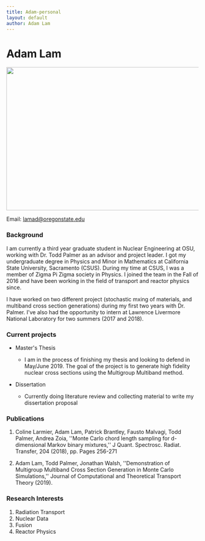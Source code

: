 ```yaml
---
title: Adam-personal
layout: default
author: Adam Lam
---
```

Adam Lam
================================

<img src="{{ site.url }}users/lamad/images/adam.jpg" height="375" width="600">

Email: <a href="mailto:lamad@oregonstate.edu" target="top"> lamad@oregonstate.edu </a>



### Background
I am currently a third year graduate student in Nuclear Engineering at OSU, working with Dr. Todd Palmer as an advisor and project leader. I got my undergraduate degree in Physics and Minor in Mathematics at California State University, Sacramento (CSUS). During my time at CSUS, I was a member of Zigma Pi Zigma society in Physics. I joined the team in the Fall of 2016 and have been working in the field of transport and reactor physics since.

I have worked on two different project (stochastic mxing of materials, and multiband cross section generations) during my first two years with Dr. Palmer. I've also had the opportunity to intern at Lawrence Livermore National Laboratory for two summers (2017 and 2018).

### Current projects
* Master's Thesis
  * I am in the process of finishing my thesis and looking to defend in May/June 2019. The goal of the project is to generate high fidelity nuclear cross sections using the Multigroup Multiband method.    

* Dissertation
  * Currently doing literature review and collecting material to write my dissertation proposal


### Publications

1. Coline Larmier, Adam Lam, Patrick Brantley, Fausto Malvagi, Todd Palmer, Andrea Zoia, ''Monte Carlo chord length sampling for d-dimensional Markov binary mixtures,'' J Quant. Spectrosc. Radiat. Transfer, 204 (2018), pp. Pages 256-271

2. Adam Lam, Todd Palmer, Jonathan Walsh, ''Demonstration of Multigroup Multiband Cross Section Generation in Monte Carlo Simulations,'' Journal of Computational and Theoretical Transport Theory (2019).

### Research Interests
1. Radiation Transport
2. Nuclear Data
3. Fusion
4. Reactor Physics
